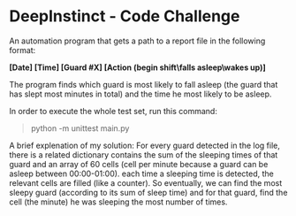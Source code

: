 # DeepInstinct - Code Challenge

An automation program that gets a path to a report file in the following format:

**[Date] [Time] [Guard #X] [Action (begin shift\falls asleep\wakes up)]**

The program finds which guard is most likely to fall asleep (the guard that has slept most minutes in total) and the time he most likely to be asleep.

In order to execute the whole test set, run this command:

> python -m unittest main.py


A brief explenation of my solution:
For every guard detected in the log file, there is a related dictionary contains the sum of the sleeping times of that guard and an array of 60 cells (cell per minute because a guard can be asleep between 00:00-01:00). each time a sleeping time is detected, the relevant cells are filled (like a counter).
So eventually, we can find the most sleepy guard (according to its sum of sleep time) and for that guard, find the cell (the minute) he was sleeping the most number of times.
